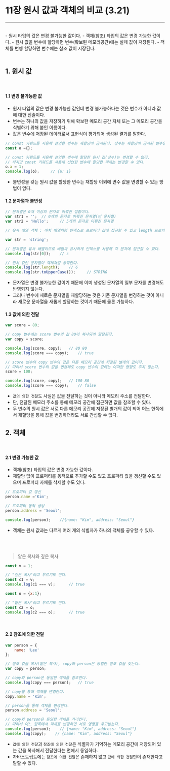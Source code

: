 # 11장 원시 값과 객체의 비교 (3.21)
<hr>
<br>
- 원시 타입의 값은 변경 불가능한 값이다.
- 객체(참조) 타입의 값은 변경 가능한 값이다.
- 원시 값을 변수에 할당하면 변수(확보된 메모리공간)에는 실제 값이 저장된다.
- 객체를 변쉥 할당하면 변수에는 참조 값이 저장된다.
<br>
<br>

## 1. 원시 값
<br>

#### 1.1 변경 불가능한 값
- 원시 타입의 값은 변경 불가능한 값인데 변경 불가능하다는 것은 변수가 아니라 값에 대한 진술이다.
- 변수는 하나의 값을 저장하기 위해 확보한 메모리 공간 자체 또는 그 메모리 공간을 식별하기 위해 붙인 이름이다.
- 값은 변수에 저장된 데이터로서 표현식이 평가되어 생성된 결과를 말한다.
```javascript
// const 키워드를 사용해 선언한 변수는 재할당이 금지된다. 상수는 재할당이 금지된 변수일 뿐이다.
const o ={};

// const 키워드를 사용해 선언한 변수에 할당한 원시 값(상수)는 변경할 수 없다.
// 하지만 const 키워드를 사용해 선언한 변수에 할당한 객체는 변경할 수 있다.
o.a = 1;
console.log(o);     // {a: 1}
```
- 불변성을 갖는 원시 값을 할당한 변수는 재할당 이외에 변수 값을 변경할 수 있는 방법이 없다.

#### 1.2 문자열과 불변성
```javascript
// 문자열은 0개 이상의 문자로 이뤄진 집합이다.
var str1 = '';  // 0개의 문자로 이뤄진 문자열(빈 문자열)
var str2 = 'Hello';     // 5개의 문자로 이뤄진 문자열
```
```javascript
// 유사 배열 객체 : 마치 배열처럼 인덱스로 프로퍼티 값에 접근할 수 있고 length 프로퍼티를 갖는 객체를 말한다.

var str = 'string';

// 문자열은 유사 배열이므로 배열과 유사하게 인덱스를 사용해 각 문자에 접근할 수 있다.
console.log(str[0]);    // s

// 원시 값인 문자열이 객체처럼 동작한다.
console.log(str.length);    // 6
console.log(str.toUpperCase());     // STRING
```
- 문자열은 변경 불가능한 값이기 때문에 이미 생성된 문자열의 일부 문자를 변경해도 반영되지 않는다.
- 그러나 변수에 새로운 문자열을 재할당하는 것은 기존 문자열을 변경하는 것이 아니라 새로운 문자열을 새롭게 할당하는 것이기 때문에 물론 가능하다.

#### 1.3 값에 의한 전달
```javascript
var score = 80;

// copy 변수에는 score 변수의 값 80이 복사되어 할당된다.
var copy = score;

console.log(score, copy);   // 80 80
console.log(score === copy);    // true

// score 변수와 copy 변수의 값은 다른 메모리 공간에 저장된 별개의 값이다. 
// 따라서 score 변수의 값을 변경해도 copy 변수의 값에는 어떠한 영향도 주지 않는다.
score = 100;

console.log(score, copy);   // 100 80
console.log(score === copy);    // false
```
- `값의 의한 전달`도 사실은 값을 전달하는 것이 아니라 메모리 주소를 전달한다.
- 단, 전달된 메모리 주소를 통해 메모리 공간에 접근하면 값을 참조할 수 있다.
- 두 변수의 원시 값은 서로 다른 메모리 공간에 저장된 별개의 값이 되어 어느 한쪽에서 재할당을 통해 값을 변경하더라도 서로 간섭할 수 없다.

## 2. 객체
<br>

#### 2.1 변경 가능한 값
- 객체(참조) 타입의 값은 변경 가능한 값이다.
- 재할당 없이 프로퍼티를 동적으로 추가할 수도 있고 프로퍼티 값을 갱신할 수도 있으며 프로퍼티 자체를 삭제할 수도 있다.
```javascript
// 프로퍼티 값 갱신
person.name ='Kim';

// 프로퍼티 동적 생성
person.address = 'Seoul';

console.log(person);    //{name: "Kim", address: "Seoul"}
```
- 객체는 원시 값과는 다르게 여러 개의 식별자가 하나의 객체를 공유할 수 있다.
<br>
<br>

> 얕은 복사와 깊은 복사
```javascript
const v = 1;

// "깊은 복사"라고 부르기도 한다.
const c1 = v;
console.log(c1 === v);      // true

const o = {x:1};

// "얕은 복사"라고 부르기도 한다.
const c2 = o;
console.log(c2 === o);      // true
```
<br>

#### 2.2 참조에 의한 전달
```javascript
var person = {
    name: 'Lee'
};

// 참조 값을 복사(얕은 복사), copy와 person은 동일한 참조 값을 갖는다.
var copy = person;

// copy와 person은 동일한 객체를 참조한다.
console.log(copy === person);   // true

// copy를 통해 객체를 변경한다.
copy.name = 'Kim';

// person을 통해 객체를 변경한다.
person.address = 'Seoul';

// copy와 person은 동일한 객체를 가리킨다.
// 따라서 어느 한쪽에서 객체를 변경하면 서로 영행을 주고받는다.
console.log(person);    // {name: "Kim", address: "Seoul"}
console.log(copy);    // {name: "Kim", address: "Seoul"}
```
- `값에 의한 전달`과 `참조에 의한 전달`은 식별자가 기억하는 메모리 공간에 저장되어 있는 값을 복사해서 전달한다는 면에서 동일하다.
- 자바스트립트에는 `참조에 의한 전달`은 존재하지 않고 `값에 의한 전달`만이 존재한다고 말할 수 있다. 
